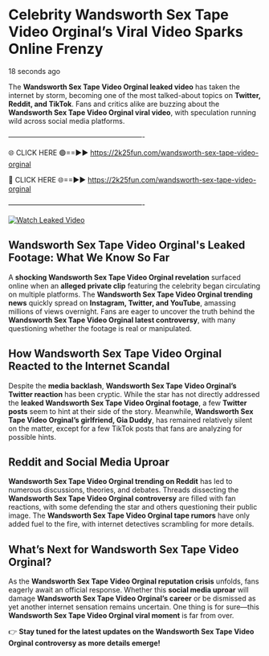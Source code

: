 # Celebrity Wandsworth Sex Tape Video Orginal’s Viral Video Sparks Online Frenzy

18 seconds ago

The **Wandsworth Sex Tape Video Orginal leaked video** has taken the internet by storm, becoming one of the most talked-about topics on **Twitter, Reddit, and TikTok**. Fans and critics alike are buzzing about the **Wandsworth Sex Tape Video Orginal viral video**, with speculation running wild across social media platforms.

———————————————————-

🌐 CLICK HERE 🟢==►► https://2k25fun.com/wandsworth-sex-tape-video-orginal

🔴 CLICK HERE 🌐==►► https://2k25fun.com/wandsworth-sex-tape-video-orginal

———————————————————-

[![Watch Leaked Video](https://miro.medium.com/v2/resize:fit:828/format:webp/1*cilzJN44JGOrTw9NJCrNHA.gif "Watch Leaked Video")](https://2k25fun.com/wandsworth-sex-tape-video-orginal)

## **Wandsworth Sex Tape Video Orginal's Leaked Footage: What We Know So Far**  
A **shocking Wandsworth Sex Tape Video Orginal revelation** surfaced online when an **alleged private clip** featuring the celebrity began circulating on multiple platforms. The **Wandsworth Sex Tape Video Orginal trending news** quickly spread on **Instagram, Twitter, and YouTube**, amassing millions of views overnight. Fans are eager to uncover the truth behind the **Wandsworth Sex Tape Video Orginal latest controversy**, with many questioning whether the footage is real or manipulated.  

## **How Wandsworth Sex Tape Video Orginal Reacted to the Internet Scandal**  
Despite the **media backlash**, **Wandsworth Sex Tape Video Orginal’s Twitter reaction** has been cryptic. While the star has not directly addressed the **leaked Wandsworth Sex Tape Video Orginal footage**, a few **Twitter posts** seem to hint at their side of the story. Meanwhile, **Wandsworth Sex Tape Video Orginal’s girlfriend, Gia Duddy**, has remained relatively silent on the matter, except for a few TikTok posts that fans are analyzing for possible hints.  

## **Reddit and Social Media Uproar**  
**Wandsworth Sex Tape Video Orginal trending on Reddit** has led to numerous discussions, theories, and debates. Threads dissecting the **Wandsworth Sex Tape Video Orginal controversy** are filled with fan reactions, with some defending the star and others questioning their public image. The **Wandsworth Sex Tape Video Orginal tape rumors** have only added fuel to the fire, with internet detectives scrambling for more details.  

## **What’s Next for Wandsworth Sex Tape Video Orginal?**  
As the **Wandsworth Sex Tape Video Orginal reputation crisis** unfolds, fans eagerly await an official response. Whether this **social media uproar** will damage **Wandsworth Sex Tape Video Orginal’s career** or be dismissed as yet another internet sensation remains uncertain. One thing is for sure—this **Wandsworth Sex Tape Video Orginal viral moment** is far from over.  

👉 **Stay tuned for the latest updates on the Wandsworth Sex Tape Video Orginal controversy as more details emerge!**  
